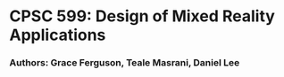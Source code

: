 # CPSC 599: Design of Mixed Reality Applications
### Authors: Grace Ferguson, Teale Masrani, Daniel Lee

